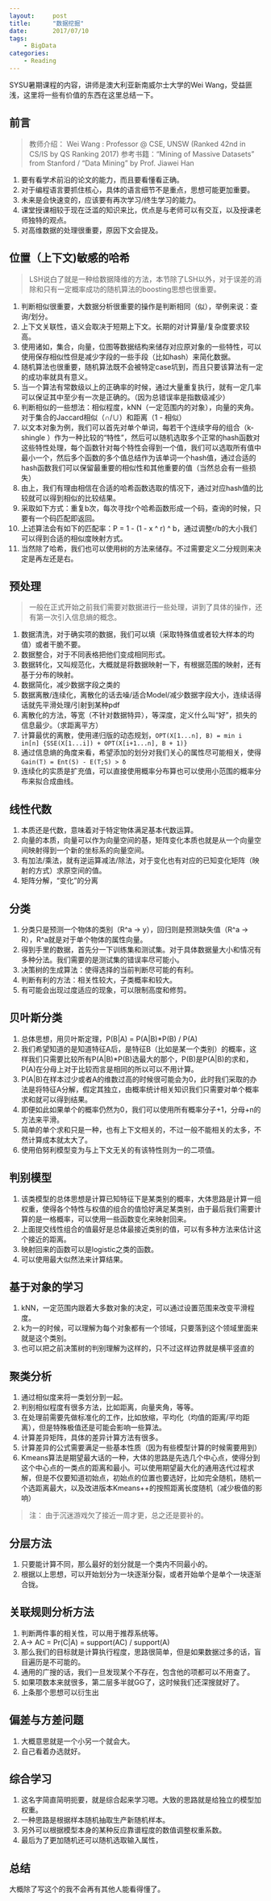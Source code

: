 ```yaml
---
layout:     post
title:      "数据挖掘"
date:       2017/07/10
tags:
    - BigData
categories:
    - Reading
---
```


SYSU暑期课程的内容，讲师是澳大利亚新南威尔士大学的Wei Wang，受益匪浅，这里将一些有价值的东西在这里总结一下。

<!--more-->

## 前言
> 教师介绍： Wei Wang : Professor @ CSE, UNSW (Ranked 42nd in CS/IS by QS Ranking 2017)
> 参考书籍：“Mining of Massive Datasets” from Stanford / “Data Mining” by Prof. Jiawei Han

1. 要有看学术前沿的论文的能力，而且要看懂看正确。
2. 对于编程语言要抓住核心，具体的语言细节不是重点，思想可能更加重要。
3. 未来是会快速变的，应该要有再次学习/终生学习的能力。
4. 课堂授课相较于现在泛滥的知识来比，优点是与老师可以有交互，以及授课老师独特的观点。
5. 对高维数据的处理很重要，原因下文会提及。


## 位置（上下文)敏感的哈希
> LSH说白了就是一种给数据降维的方法，本节除了LSH以外，对于误差的消除和只有一定概率成功的随机算法的boosting思想也很重要。

1. 判断相似很重要，大数据分析很重要的操作是判断相同（似），举例来说：查询/划分。
2. 上下文关联性，语义会取决于短期上下文。长期的对计算量/复杂度要求较高。
3. 使用诸如，集合，向量，位图等数据结构来储存对应原对象的一些特性，可以使用保存相似性但是减少字段的一些手段（比如hash）来简化数据。
4. 随机算法也很重要，随机算法既不会被特定case坑到，而且只要该算法有一定的成功率就具有意义。
5. 当一个算法有常数级以上的正确率的时候，通过大量重复执行，就有一定几率可以保证其中至少有一次是正确的。（因为总错误率是指数级减少）
6. 判断相似的一些想法：相似程度，kNN（一定范围内的对象），向量的夹角。对于集合的Jaccard相似（∩/∪）和距离（1 - 相似）
7. 以文本对象为例，我们可以首先对单个单词，每若干个连续字母的组合（k-shingle ）作为一种比较的“特性”，然后可以随机选取多个正常的hash函数对这些特性处理，每个函数针对每个特性会得到一个值，我们可以选取所有值中最小一个，然后多个函数的多个值总结作为该单词一个hash值，通过合适的hash函数我们可以保留最重要的相似性和其他重要的值（当然总会有一些损失）
8. 由上，我们有理由相信在合适的哈希函数选取的情况下，通过对应hash值的比较就可以得到相似的比较结果。
9. 采取如下方式：重复b次，每次寻找r个哈希函数形成一个码，查询的时候，只要有一个码匹配即返回。
10. 上述算法会有如下的匹配率：P = 1 - (1 - x ^ r) ^ b，通过调整r/b的大小我们可以得到合适的相似度映射方式。
11. 当然除了哈希，我们也可以使用树的方法来储存。不过需要定义二分规则来决定是再左还是右。

## 预处理
> 一般在正式开始之前我们需要对数据进行一些处理，讲到了具体的操作，还有第一次引入信息熵的概念。

1. 数据清洗，对于确实项的数据，我们可以填（采取特殊值或者较大样本的均值）或者干脆不要。
2. 数据整合，对于不同表格把他们变成相同形式。
3. 数据转化，又叫规范化，大概就是将数据映射一下，有根据范围的映射，还有基于分布的映射。
4. 数据简化，减少数据字段之类的
5. 数据离散/连续化，离散化的话去噪/适合Model/减少数据字段大小，连续话得话就先平滑处理/引射到某种pdf
6. 离散化的方法，等宽（不针对数据特异），等深度，定义什么叫“好”，损失的信息最少。（求距离平方）
7. 计算最优的离散，使用递归版的动态规划，`OPT(X[1...n], B) = min i in[n] {SSE(X[1...i]) + OPT(X[i+1...n], B + 1)}`
8. 通过信息熵的角度来看，希望添加的划分对我们关心的属性尽可能相关，使得`Gain(T) = Ent(S) - E(T;S) > δ`
9. 连续化的实质是扩充值，可以直接使用概率分布算也可以使用小范围的概率分布来拟合成曲线。

## 线性代数

1. 本质还是代数，意味着对于特定物体满足基本代数运算。
2. 向量的本质，向量可以作为向量空间的基，矩阵变化本质也就是从一个向量空间映射得到一个新的坐标系的向量空间。
3. 有加法/乘法，就有逆运算减法/除法，对于变化也有对应的已知变化矩阵（映射的方式）求原空间的值。
4. 矩阵分解，“变化”的分离

## 分类

1. 分类只是预测一个物体的类别（R^a -> y），回归则是预测缺失值（R^a -> R），R^a就是对于单个物体的属性向量。
2. 得到手里的数据，首先分一下训练集和测试集。对于具体数据量大小和情况有多种分法。我们需要的是测试集的错误率尽可能小。
3. 决策树的生成算法：使得选择的当前判断尽可能的有利。
4. 判断有利的方法：相关性较大，子类概率和较大。
5. 有可能会出现过度适应的现象，可以限制高度和修剪。

## 贝叶斯分类

1. 总体思想，用贝叶斯定理，P(B|A) = P(A|B)*P(B) / P(A)
2. 我们希望知道的是知道特征A后，是特征B（比如是某一个类别）的概率，这样我们只需要比较所有P(A|B)*P(B)选最大的那个，P(B)是P(A|B)的求和，P(A)在分母上对于比较而言是相同的所以可以不用计算。
3. P(A|B)在样本过少或者A的维数过高的时候很可能会为0，此时我们采取的办法是将特征A分解，假定其独立，由概率统计相关知识我们只需要对单个概率求和就可以得到结果。
4. 即便如此如果单个的概率仍然为0，我们可以使用所有概率分子+1，分母+n的方法来平滑。
5. 简单的单个求和只是一种，也有上下文相关的，不过一般不能相关的太多，不然计算成本就太大了。
6. 使用伯努利模型变为与上下文无关的有该特性则为一的二项值。

## 判别模型

1. 该类模型的总体思想是计算已知特征下是某类别的概率，大体思路是计算一组权重，使得各个特性与权值的组合的值恰好满足某类别，由于最后我们需要计算的是一格概率，可以使用一些函数变化来映射回来。
2. 上面提交线性组合的值最好是总体最接近类别的值，可以有多种方法来估计这个接近的距离。
3. 映射回来的函数可以是logistic之类的函数。
4. 可以使用最大似然法来计算结果。

## 基于对象的学习

1. kNN，一定范围内跟着大多数对象的决定，可以通过设置范围来改变平滑程度。
2. k为一的时候，可以理解为每个对象都有一个领域，只要落到这个领域里面来就是这个类别。
3. 也可以把之前决策树的判别理解为这样的，只不过这样边界就是横平竖直的

## 聚类分析

1. 通过相似度来将一类划分到一起。
2. 判别相似程度有很多方法，比如距离，向量夹角，等等。
3. 在处理前需要先做标准化的工作，比如放缩，平均化（均值的距离/平均距离），但是特殊极值还是可能会影响一些算法。
4. 计算差异矩阵，具体的差异计算方法有很多。
5. 计算差异的公式需要满足一些基本性质（因为有些模型计算的时候需要用到） 
6. Kmeans算法是期望最大话的一种，大体的思路是先选几个中心点，使得分到这个中心点的一类点的距离和最小。可以使用期望最大化的通用迭代过程求解，但是不仅要知道初始点，初始点的位置也要选好，比如完全随机，随机一个选距离最大，以及改进版本Kmeans++的按照距离长度随机（减少极值的影响）

> 注： 由于沉迷游戏欠了接近一周才更，总之还是要补的。

## 分层方法

1. 只要能计算不同，那么最好的划分就是一个类内不同最小的。
2. 根据以上思想，可以开始划分为一块逐渐分裂，或者开始单个是单个一块逐渐合拢。

## 关联规则分析方法

1. 判断两件事的相关性，可以用于推荐系统等。
2. A-> AC = Pr(C|A) = support(AC) / support(A)
3. 那么我们的目标就是计算执行程度，思路很简单，但是如果数据过多的话，盲目遍历是不可能的。
4. 通用的广搜的话，我们一旦发现某个不存在，包含他的项都可以不用查了。
5. 如果项数本来就很多，第二层多半就GG了，这时候我们还深搜就好了。
6. 上条那个思想可以衍生出

## 偏差与方差问题

1. 大概意思就是一个小另一个就会大。
2. 自己看着办选就好。

## 综合学习

1. 这名字简直简明扼要，就是综合起来学习嗯。大致的思路就是给独立的模型加权重。
2. 一种思路是根据样本随机抽取生产新随机样本。
3. 另外可以根据模型本身的某种反应靠谱程度的数值调整权重系数。
4. 最后为了更加随机还可以随机选取输入属性，

## 总结

大概除了写这个的我不会再有其他人能看得懂了。